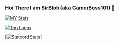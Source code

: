 ### Hoi There I am SirBlob (aka GamerBoss101) 👋


[![MY Stats](https://github-readme-stats.vercel.app/api?username=GamerBoss101&layout=compact&show_icons=true)](https://github.com/GamerBoss101) 

[![Top Langs](https://github-readme-stats.vercel.app/api/top-langs/?username=GamerBoss101&layout=compact&show_icons=true)](https://github.com/GamerBoss101)

[![Statcord Stats](https://github-readme-stats.vercel.app/api/pin?username=GamerBoss101&repo=Statcord)]



<!--
**GamerBoss101/GamerBoss101** is a ✨ _special_ ✨ repository because its `README.md` (this file) appears on your GitHub profile.

Here are some ideas to get you started:

- 🔭 I’m currently working on ...
- 🌱 I’m currently learning ...
- 👯 I’m looking to collaborate on ...
- 🤔 I’m looking for help with ...
- 💬 Ask me about ...
- 📫 How to reach me: ...
- 😄 Pronouns: ...
- ⚡ Fun fact: ...
-->
